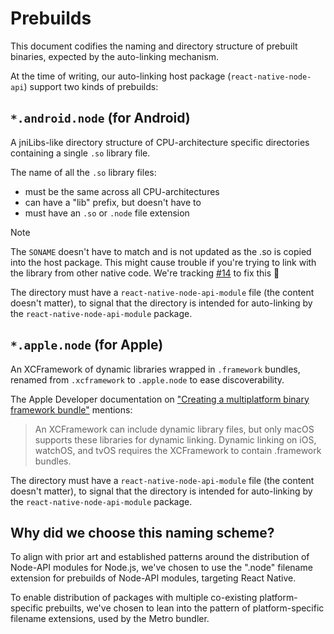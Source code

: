 # Prebuilds

This document codifies the naming and directory structure of prebuilt binaries, expected by the auto-linking mechanism.

At the time of writing, our auto-linking host package (`react-native-node-api`) support two kinds of prebuilds:

## `*.android.node` (for Android)

A jniLibs-like directory structure of CPU-architecture specific directories containing a single `.so` library file.

The name of all the `.so` library files:

- must be the same across all CPU-architectures
- can have a "lib" prefix, but doesn't have to
- must have an `.so` or `.node` file extension

> [!NOTE]
> The `SONAME` doesn't have to match and is not updated as the .so is copied into the host package.
> This might cause trouble if you're trying to link with the library from other native code.
> We're tracking [#14](https://github.com/callstackincubator/react-native-node-api/issues/14) to fix this 🤞

The directory must have a `react-native-node-api-module` file (the content doesn't matter), to signal that the directory is intended for auto-linking by the `react-native-node-api-module` package.

## `*.apple.node` (for Apple)

An XCFramework of dynamic libraries wrapped in `.framework` bundles, renamed from `.xcframework` to `.apple.node` to ease discoverability.

The Apple Developer documentation on ["Creating a multiplatform binary framework bundle"](https://developer.apple.com/documentation/xcode/creating-a-multi-platform-binary-framework-bundle#Avoid-issues-when-using-alternate-build-systems) mentions:

> An XCFramework can include dynamic library files, but only macOS supports these libraries for dynamic linking. Dynamic linking on iOS, watchOS, and tvOS requires the XCFramework to contain .framework bundles.

The directory must have a `react-native-node-api-module` file (the content doesn't matter), to signal that the directory is intended for auto-linking by the `react-native-node-api-module` package.

## Why did we choose this naming scheme?

To align with prior art and established patterns around the distribution of Node-API modules for Node.js, we've chosen to use the ".node" filename extension for prebuilds of Node-API modules, targeting React Native.

To enable distribution of packages with multiple co-existing platform-specific prebuilts, we've chosen to lean into the pattern of platform-specific filename extensions, used by the Metro bundler.
